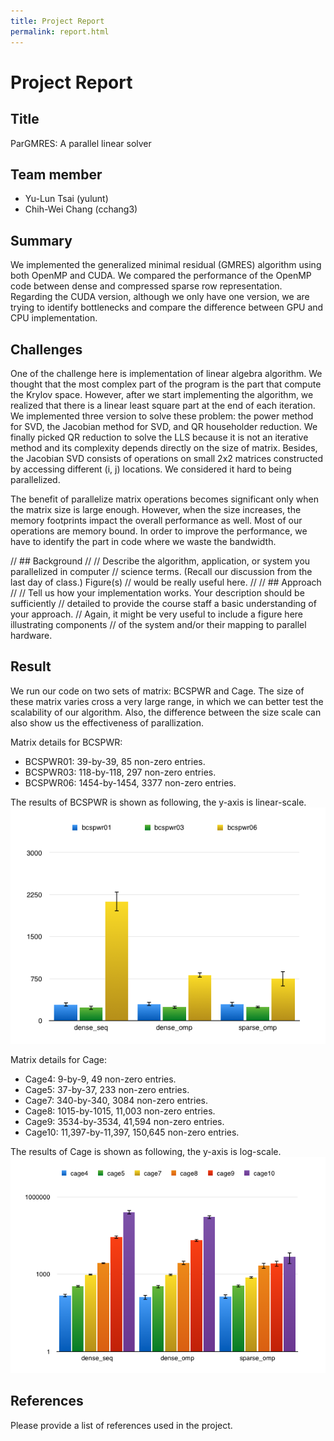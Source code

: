 ```yaml
---
title: Project Report
permalink: report.html
---
```



Project Report
======================

## Title

ParGMRES: A parallel linear solver

## Team member

- Yu-Lun Tsai (yulunt)
- Chih-Wei Chang (cchang3)

## Summary

We implemented the generalized minimal residual (GMRES) algorithm using both 
OpenMP and CUDA. We compared the performance of the OpenMP code between dense 
and compressed sparse row representation. Regarding the CUDA version, although 
we only have one version, we are trying to identify bottlenecks and compare 
the difference between GPU and CPU implementation.


## Challenges

One of the challenge here is implementation of linear algebra algorithm. We 
thought that the most complex part of the program is the part that compute 
the Krylov space. However, after we start implementing the algorithm, we 
realized that there is a linear least square part at the end of each iteration. 
We implemented three version to solve these problem: the power method for SVD, 
the Jacobian method for SVD, and QR householder reduction. We finally picked 
QR reduction to solve the LLS because it is not an iterative method and its 
complexity depends directly on the size of matrix. Besides, the Jacobian SVD 
consists of operations on small 2x2 matrices constructed by accessing 
different (i, j) locations. We considered it hard to being parallelized.   


The benefit of parallelize matrix operations becomes significant only when 
the matrix size is large enough. However, when the size increases, the memory 
footprints impact the overall performance as well. Most of our operations 
are memory bound. In order to improve the performance, we have to identify 
the part in code where we waste the bandwidth. 


// ## Background
// 
// Describe the algorithm, application, or system you parallelized in computer 
// science terms. (Recall our discussion from the last day of class.) Figure(s) 
// would be really useful here.
// 
// ## Approach
// 
// Tell us how your implementation works. Your description should be sufficiently 
// detailed to provide the course staff a basic understanding of your approach. 
// Again, it might be very useful to include a figure here illustrating components 
// of the system and/or their mapping to parallel hardware.

## Result

We run our code on two sets of matrix: BCSPWR and Cage. The size of these matrix
varies cross a very large range, in which we can better test the scalability of
our algorithm. Also, the difference between the size scale can also show us the
effectiveness of parallization.

Matrix details for BCSPWR:
- BCSPWR01: 39-by-39, 85 non-zero entries.
- BCSPWR03: 118-by-118, 297 non-zero entries.
- BCSPWR06: 1454-by-1454, 3377 non-zero entries.

The results of BCSPWR is shown as following, the y-axis is linear-scale.
![CPU_CAGE](imgs/cpu_bcspwr.png) 

Matrix details for Cage:
- Cage4: 9-by-9, 49 non-zero entries.
- Cage5: 37-by-37, 233 non-zero entries.
- Cage7: 340-by-340, 3084 non-zero entries.
- Cage8: 1015-by-1015, 11,003 non-zero entries.
- Cage9: 3534-by-3534, 41,594 non-zero entries.
- Cage10: 11,397-by-11,397, 150,645 non-zero entries.

The results of Cage is shown as following, the y-axis is log-scale.
![CPU_CAGE](imgs/cpu_cage.png) 

## References

Please provide a list of references used in the project.
